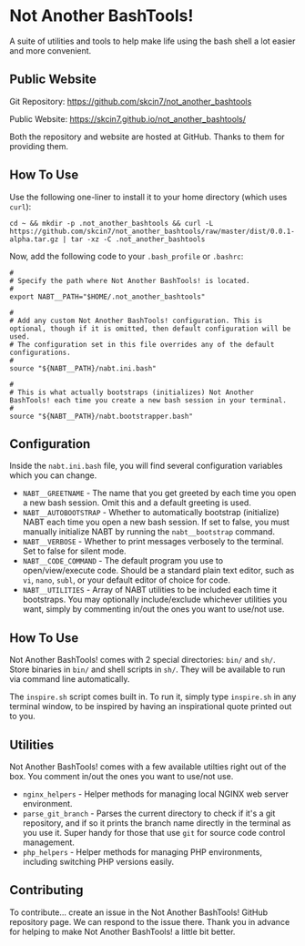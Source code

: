 # Not Another BashTools!

A suite of utilities and tools to help make life using the bash shell a lot easier and more convenient.

## Public Website

Git Repository: https://github.com/skcin7/not_another_bashtools

Public Website: https://skcin7.github.io/not_another_bashtools/

Both the repository and website are hosted at GitHub. Thanks to them for providing them.

## How To Use

Use the following one-liner to install it to your home directory (which uses `curl`):

```shell
cd ~ && mkdir -p .not_another_bashtools && curl -L https://github.com/skcin7/not_another_bashtools/raw/master/dist/0.0.1-alpha.tar.gz | tar -xz -C .not_another_bashtools
```

Now, add the following code to your `.bash_profile` or `.bashrc`:

```shell
#
# Specify the path where Not Another BashTools! is located.
#
export NABT__PATH="$HOME/.not_another_bashtools"

#
# Add any custom Not Another BashTools! configuration. This is optional, though if it is omitted, then default configuration will be used.
# The configuration set in this file overrides any of the default configurations.
#
source "${NABT__PATH}/nabt.ini.bash"

#
# This is what actually bootstraps (initializes) Not Another BashTools! each time you create a new bash session in your terminal.
#
source "${NABT__PATH}/nabt.bootstrapper.bash"
```

## Configuration

Inside the `nabt.ini.bash` file, you will find several configuration variables which you can change.

* `NABT__GREETNAME` - The name that you get greeted by each time you open a new bash session. Omit this and a default greeting is used.
* `NABT__AUTOBOOTSTRAP` - Whether to automatically bootstrap (initialize) NABT each time you open a new bash session. If set to false, you must manually initialize NABT by running the `nabt__bootstrap` command.
* `NABT__VERBOSE` - Whether to print messages verbosely to the terminal. Set to false for silent mode.
* `NABT__CODE_COMMAND` - The default program you use to open/view/execute code. Should be a standard plain text editor, such as `vi`, `nano`, `subl`, or your default editor of choice for code.
* `NABT__UTILITIES` - Array of NABT utilities to be included each time it bootstraps. You may optionally include/exclude whichever utilities you want, simply by commenting in/out the ones you want to use/not use.

## How To Use

Not Another BashTools! comes with 2 special directories: `bin/` and `sh/`. Store binaries in `bin/` and shell scripts in `sh/`. They will be available to run via command line automatically.

The `inspire.sh` script comes built in. To run it, simply type `inspire.sh` in any terminal window, to be inspired by having an inspirational quote printed out to you.

## Utilities

Not Another BashTools! comes with a few available utilties right out of the box. You comment in/out the ones you want to use/not use.

* `nginx_helpers` - Helper methods for managing local NGINX web server environment.
* `parse_git_branch` - Parses the current directory to check if it's a git repository, and if so it prints the branch name directly in the terminal as you use it. Super handy for those that use `git` for source code control management.
* `php_helpers` - Helper methods for managing PHP environments, including switching PHP versions easily.

## Contributing

To contribute... create an issue in the Not Another BashTools! GitHub repository page. We can respond to the issue there. Thank you in advance for helping to make Not Another BashTools! a little bit better.